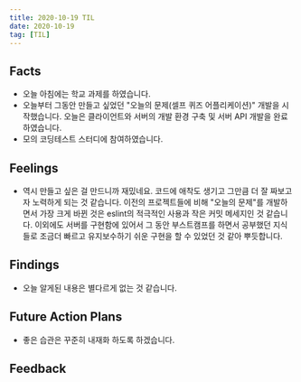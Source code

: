 ```yaml
---
title: 2020-10-19 TIL
date: 2020-10-19
tag: [TIL]
---
```


## Facts

- 오늘 아침에는 학교 과제를 하였습니다.
- 오늘부터 그동안 만들고 싶었던 "오늘의 문제(셀프 퀴즈 어플리케이션)" 개발을 시작했습니다. 오늘은 클라이언트와 서버의 개발 환경 구축 및 서버 API 개발을 완료하였습니다.
- 모의 코딩테스트 스터디에 참여하였습니다.

## Feelings

- 역시 만들고 싶은 걸 만드니까 재밌네요. 코드에 애착도 생기고 그만큼 더 잘 짜보고자 노력하게 되는 것 같습니다. 이전의 프로젝트들에 비해 "오늘의 문제"를 개발하면서 가장 크게 바뀐 것은 eslint의 적극적인 사용과 작은 커밋 메세지인 것 같습니다. 이외에도 서버를 구현함에 있어서 그 동안 부스트캠프를 하면서 공부했던 지식들로 조금더 빠르고 유지보수하기 쉬운 구현을 할 수 있었던 것 같아 뿌듯합니다.

## Findings

- 오늘 알게된 내용은 별다르게 없는 것 같습니다.

## Future Action Plans

- 좋은 습관은 꾸준히 내재화 하도록 하겠습니다.

## Feedback
